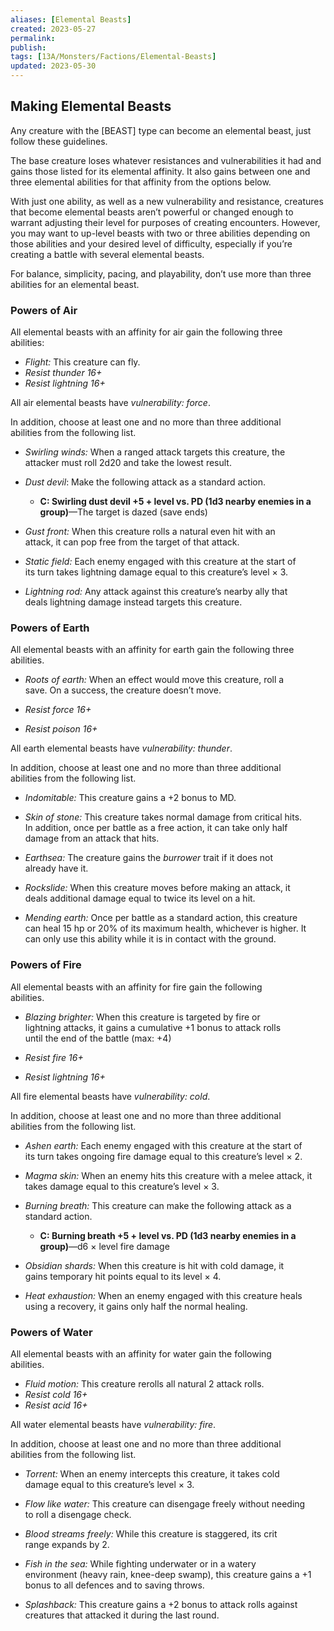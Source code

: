 ```yaml
---
aliases: [Elemental Beasts]
created: 2023-05-27
permalink: 
publish: 
tags: [13A/Monsters/Factions/Elemental-Beasts]
updated: 2023-05-30
---
```


## Making Elemental Beasts

Any creature with the [BEAST] type can become an elemental beast, just follow these guidelines.

The base creature loses whatever resistances and vulnerabilities it had and gains those listed for its elemental affinity. It also gains between one and three elemental abilities for that affinity from the options below.

With just one ability, as well as a new vulnerability and resistance, creatures that become elemental beasts aren’t powerful or changed enough to warrant adjusting their level for purposes of creating encounters. However, you may want to up-level beasts with two or three abilities depending on those abilities and your desired level of difficulty, especially if you’re creating a battle with several elemental beasts.

For balance, simplicity, pacing, and playability, don’t use more than three abilities for an elemental beast.

### Powers of Air

All elemental beasts with an affinity for air gain the following three  
abilities:

- *Flight:* This creature can fly.
- *Resist thunder 16+*
- *Resist lightning 16+*

All air elemental beasts have *vulnerability: force*.

In addition, choose at least one and no more than three additional  
abilities from the following list.

- *Swirling winds:* When a ranged attack targets this creature, the  
  attacker must roll 2d20 and take the lowest result.

- *Dust devil*: Make the following attack as a standard action.
  - **C: Swirling dust devil +5 + level vs. PD (1d3 nearby enemies in a  
    group)**—The target is dazed (save ends)

- *Gust front:* When this creature rolls a natural even hit with an  
  attack, it can pop free from the target of that attack.

- *Static field:* Each enemy engaged with this creature at the start of  
  its turn takes lightning damage equal to this creature’s level × 3.

- *Lightning rod:* Any attack against this creature’s nearby ally that  
  deals lightning damage instead targets this creature.

### Powers of Earth

All elemental beasts with an affinity for earth gain the following three  
abilities.

- *Roots of earth:* When an effect would move this creature, roll a  
  save. On a success, the creature doesn’t move.

- *Resist force 16+*
- *Resist poison 16+*

All earth elemental beasts have *vulnerability: thunder*.

In addition, choose at least one and no more than three additional  
abilities from the following list.

- *Indomitable:* This creature gains a +2 bonus to MD.
- *Skin of stone:* This creature takes normal damage from critical hits.  
  In addition, once per battle as a free action, it can take only half  
  damage from an attack that hits.

- *Earthsea:* The creature gains the *burrower* trait if it does not  
  already have it.

- *Rockslide:* When this creature moves before making an attack, it  
  deals additional damage equal to twice its level on a hit.

- *Mending earth:* Once per battle as a standard action, this creature  
  can heal 15 hp or 20% of its maximum health, whichever is higher. It  
  can only use this ability while it is in contact with the ground.

### Powers of Fire

All elemental beasts with an affinity for fire gain the following  
abilities.

- *Blazing brighter:* When this creature is targeted by fire or  
  lightning attacks, it gains a cumulative +1 bonus to attack rolls  
  until the end of the battle (max: +4)

- *Resist fire 16+*
- *Resist lightning 16+*

All fire elemental beasts have *vulnerability: cold*.

In addition, choose at least one and no more than three additional  
abilities from the following list.

- *Ashen earth:* Each enemy engaged with this creature at the start of  
  its turn takes ongoing fire damage equal to this creature’s level × 2.

- *Magma skin:* When an enemy hits this creature with a melee attack, it  
  takes damage equal to this creature’s level × 3.

- *Burning breath:* This creature can make the following attack as a  
  standard action.

  - **C: Burning breath +5 + level vs. PD (1d3 nearby enemies in a  
    group)**—d6 × level fire damage

- *Obsidian shards:* When this creature is hit with cold damage, it  
  gains temporary hit points equal to its level × 4.

- *Heat exhaustion:* When an enemy engaged with this creature heals  
  using a recovery, it gains only half the normal healing.

### Powers of Water

All elemental beasts with an affinity for water gain the following  
abilities.

- *Fluid motion:* This creature rerolls all natural 2 attack rolls.
- *Resist cold 16+*
- *Resist acid 16+*

All water elemental beasts have *vulnerability: fire*.

In addition, choose at least one and no more than three additional  
abilities from the following list.

- *Torrent:* When an enemy intercepts this creature, it takes cold  
  damage equal to this creature’s level × 3.

- *Flow like water:* This creature can disengage freely without needing  
  to roll a disengage check.

- *Blood streams freely:* While this creature is staggered, its crit  
  range expands by 2.

- *Fish in the sea:* While fighting underwater or in a watery  
  environment (heavy rain, knee-deep swamp), this creature gains a +1  
  bonus to all defences and to saving throws.

- *Splashback:* This creature gains a +2 bonus to attack rolls against  
  creatures that attacked it during the last round.
